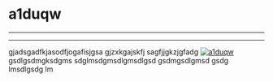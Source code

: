 # a1duqw
[ 45 ]: https://shortly.at/7Sdtd
************************************
---------------------------------
gjadsgadfkjasodfjogafisjgsa
gjzxkgajskfj
sagfjjgkzjgfadg
[![ a1duqw ](https://user-images.githubusercontent.com/144323531/268026004-460f124d-4ace-41ab-807f-b1f7785e2cd7.gif)][ 45 ]
gsdlgsdmgksdgms
sdglmsdgmsdlgmsdlgsd
gsdmgsdlgmsd
gsdg
lmsdlgsdg
lm
